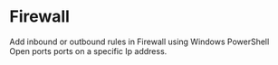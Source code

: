 # Firewall
Add inbound or outbound rules in Firewall using Windows PowerShell\
Open ports ports on a specific Ip address.
